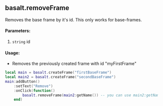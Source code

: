 ## basalt.removeFrame
Removes the base frame by it's id. This only works for base-frames.

#### Parameters: 
1. `string` id

#### Usage:
* Removes the previously created frame with id "myFirstFrame" 
```lua
local main = basalt.createFrame("firstBaseFrame")
local main2 = basalt.createFrame("secondBaseFrame")
main:addButton()
    :setText("Remove")
    :onClick(function()
        basalt.removeFrame(main2:getName()) -- you can use main2:getName() to find out the id or just use "secondBaseFrame"
    end)
```